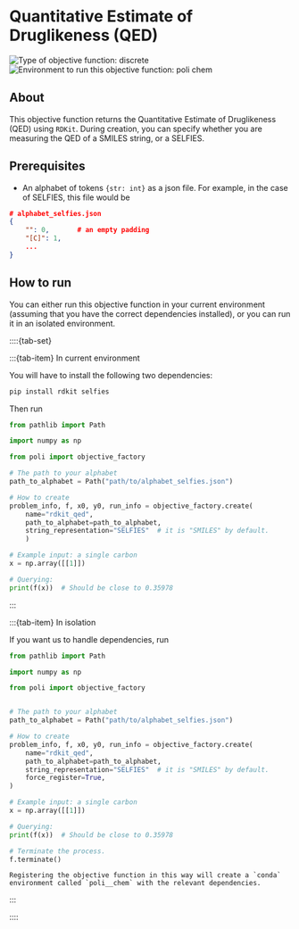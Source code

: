 # Quantitative Estimate of Druglikeness (QED)
![Type of objective function: discrete](https://img.shields.io/badge/Type-discrete_inputs-blue)
![Environment to run this objective function: poli chem](https://img.shields.io/badge/Environment-poli____chem-teal
)

## About

This objective function returns the Quantitative Estimate of Druglikeness (QED) using `RDKit`. During creation, you can specify whether you are measuring the QED of a SMILES string, or a SELFIES.

## Prerequisites

- An alphabet of tokens `{str: int}` as a json file. For example, in the case of SELFIES, this file would be
```json
# alphabet_selfies.json
{
    "": 0,       # an empty padding
    "[C]": 1,
    ...
}
```

## How to run

You can either run this objective function in your current environment (assuming that you have the correct dependencies installed), or you can run it in an isolated environment.

::::{tab-set}

:::{tab-item} In current environment

You will have to install the following two dependencies:

```bash
pip install rdkit selfies
```

Then run

```python
from pathlib import Path

import numpy as np

from poli import objective_factory

# The path to your alphabet
path_to_alphabet = Path("path/to/alphabet_selfies.json")

# How to create
problem_info, f, x0, y0, run_info = objective_factory.create(
    name="rdkit_qed",
    path_to_alphabet=path_to_alphabet,
    string_representation="SELFIES"  # it is "SMILES" by default.
    )

# Example input: a single carbon
x = np.array([[1]])

# Querying:
print(f(x))  # Should be close to 0.35978
```

:::

:::{tab-item} In isolation

If you want us to handle dependencies, run

```python
from pathlib import Path

import numpy as np

from poli import objective_factory


# The path to your alphabet
path_to_alphabet = Path("path/to/alphabet_selfies.json")

# How to create
problem_info, f, x0, y0, run_info = objective_factory.create(
    name="rdkit_qed",
    path_to_alphabet=path_to_alphabet,
    string_representation="SELFIES"  # it is "SMILES" by default.
    force_register=True, 
)

# Example input: a single carbon
x = np.array([[1]])

# Querying:
print(f(x))  # Should be close to 0.35978

# Terminate the process.
f.terminate()
```

```{warning}
Registering the objective function in this way will create a `conda` environment called `poli__chem` with the relevant dependencies.
```

:::

::::
